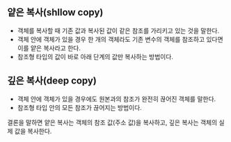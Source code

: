 ## 얕은 복사(shllow copy)

- 객체를 복사할 때 기존 값과 복사된 값이 같은 참조를 가리키고 있는 것을 말한다.
- 객체 안에 객체가 있을 경우 한 개의 객체라도 기존 변수의 객체를 참조하고 있다면 이를 얕은 복사라고 한다.
- 참조형 타입의 값이 바로 아래 단계의 값만 복사하는 방법이다.

## 깊은 복사(deep copy)

- 객체 안에 객체가 있을 경우에도 원본과의 참조가 완전히 끊어진 객체를 말한다.
- 참조형 타입 안의 모든 참조가 끊어지는 방법이다.

결론을 말하면 얕은 복사는 객체의 참조 값(주소 값)을 복사하고, 깊은 복사는 객체의 실제 값을 복사한다.
